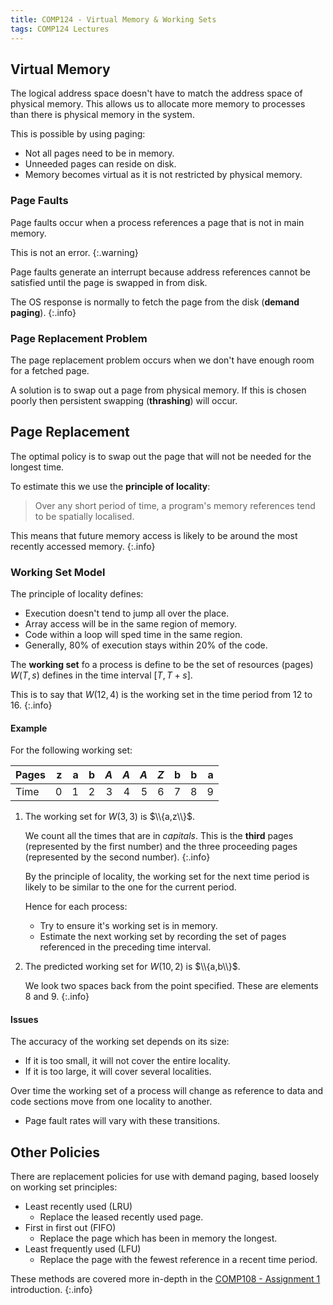```yaml
---
title: COMP124 - Virtual Memory & Working Sets
tags: COMP124 Lectures
---
```

## Virtual Memory
The logical address space doesn't have to match the address space of physical memory. This allows us to allocate more memory to processes than there is physical memory in the system.

This is possible by using paging:

* Not all pages need to be in memory.
* Unneeded pages can reside on disk.
* Memory becomes virtual as it is not restricted by physical memory.

### Page Faults
Page faults occur when a process references a page that is not in main memory.

This is not an error.
{:.warning}

Page faults generate an interrupt because address references cannot be satisfied until the page is swapped in from disk.

The OS response is normally to fetch the page from the disk (**demand paging**).
{:.info}

### Page Replacement Problem
The page replacement problem occurs when we don't have enough room for a fetched page.

A solution is to swap out a page from physical memory. If this is chosen poorly then persistent swapping (**thrashing**) will occur.

## Page Replacement
The optimal policy is to swap out the page that will not be needed for the longest time.

To estimate this we use the **principle of locality**:

> Over any short period of time, a program's memory references tend to be spatially localised.

This means that future memory access is likely to be around the most recently accessed memory.
{:.info}

### Working Set Model
The principle of locality defines:

* Execution doesn't tend to jump all over the place.
* Array access will be in the same region of memory.
* Code within a loop will sped time in the same region.
* Generally, 80% of execution stays within 20% of the code.

The **working set** fo a process is define to be the set of resources (pages) $W(T,s)$ defines in the time interval $[T,T+s]$.

This is to say that $W(12,4)$ is the working set in the time period from 12 to 16.
{:.info}

#### Example
For the following working set:

| Pages | z | a | b | *A* | *A* | *A* | *Z* | b | b | a |
| :-- | --: | --: | --: | --: | --: | --: | --: | --: | --: | --: |
| Time | 0 | 1 | 2 | 3 | 4 | 5 | 6 | 7 | 8 | 9 |

1. The working set for $W(3,3)$ is $\\{a,z\\}$.
	
	We count all the times that are in *capitals*. This is the **third** pages (represented by the first number) and the three proceeding pages (represented by the second number).
	{:.info}

	By the principle of locality, the working set for the next time period is likely to be similar to the one for the current period.

	Hence for each process:

	* Try to ensure it's working set is in memory.
	* Estimate the next working set by recording the set of pages referenced in the preceding time interval.

1. The predicted working set for $W(10,2)$ is $\\{a,b\\}$.
	
	We look two spaces back from the point specified. These are elements 8 and 9.
	{:.info}

#### Issues
The accuracy of the working set depends on its size:

* If it is too small, it will not cover the entire locality.
* If it is too large, it will cover several localities.

Over time the working set of a process will change as reference to data and code sections move from one locality to another.

* Page fault rates will vary with these transitions.

## Other Policies
There are replacement policies for use with demand paging, based loosely on working set principles:

* Least recently used (LRU)
	* Replace the leased recently used page.
* First in first out (FIFO)
	* Replace the page which has been in memory the longest.
* Least frequently used (LFU)
	* Replace the page with the fewest reference in a recent time period.
	
These methods are covered more in-depth in the [COMP108 - Assignment 1]({{site.baseurl}}/comp108/seminars/2021/02/23/1) introduction.
{:.info}